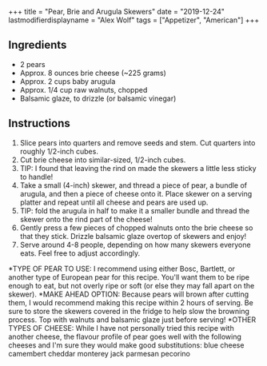 +++
title = "Pear, Brie and Arugula Skewers"
date = "2019-12-24"
lastmodifierdisplayname = "Alex Wolf"
tags = ["Appetizer", "American"]
+++
## Ingredients
* 2 pears
* Approx. 8 ounces brie cheese (~225 grams)
* Approx. 2 cups baby arugula
* Approx. 1/4 cup raw walnuts, chopped
* Balsamic glaze, to drizzle (or balsamic vinegar)
## Instructions
1. Slice pears into quarters and remove seeds and stem. Cut quarters into roughly 1/2-inch cubes.
1. Cut brie cheese into similar-sized, 1/2-inch cubes.
1. TIP: I found that leaving the rind on made the skewers a little less sticky to handle!
1. Take a small (4-inch) skewer, and thread a piece of pear, a bundle of arugula, and then a piece of cheese onto it. Place skewer on a serving platter and repeat until all cheese and pears are used up.
1. TIP: fold the arugula in half to make it a smaller bundle and thread the skewer onto the rind part of the cheese!
1. Gently press a few pieces of chopped walnuts onto the brie cheese so that they stick. Drizzle balsamic glaze overtop of skewers and enjoy!
1. Serve around 4-8 people, depending on how many skewers everyone eats. Feel free to adjust accordingly.
 
*TYPE OF PEAR TO USE: I recommend using either Bosc, Bartlett, or another type of European pear for this recipe. You'll want them to be ripe enough to eat, but not overly ripe or soft (or else they may fall apart on the skewer).
*MAKE AHEAD OPTION: Because pears will brown after cutting them, I would recommend making this recipe within 2 hours of serving. Be sure to store the skewers covered in the fridge to help slow the browning process. Top with walnuts and balsamic glaze just before serving!
*OTHER TYPES OF CHEESE: While I have not personally tried this recipe with another cheese, the flavour profile of pear goes well with the following cheeses and I'm sure they would make good substitutions:
blue cheese
camembert
cheddar
monterey jack
parmesan
pecorino
